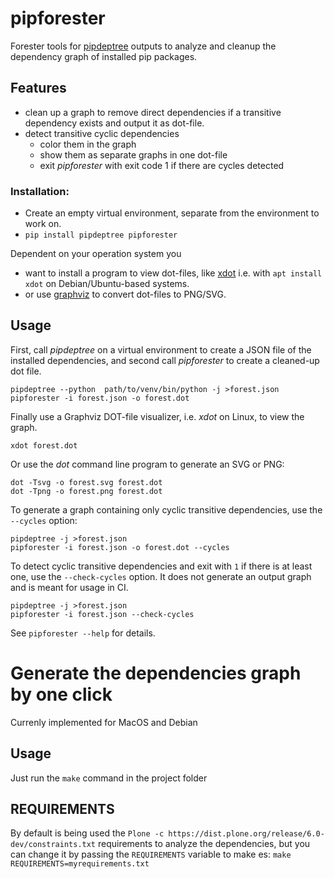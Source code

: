 # pipforester

Forester tools for [pipdeptree](https://pypi.org/project/pipdeptree/) outputs to analyze and cleanup the dependency graph of installed pip packages.

## Features

- clean up a graph to remove direct dependencies if a transitive dependency exists and output it as dot-file.
- detect transitive cyclic dependencies
  - color them in the graph
  - show them as separate graphs in one dot-file
  - exit *pipforester* with exit code 1 if there are cycles detected

### Installation:

- Create an empty virtual environment, separate from the environment to work on.
- `pip install pipdeptree pipforester`

Dependent on your operation system you
- want to install a program to view dot-files, like [xdot](https://pypi.org/project/xdot/) i.e. with `apt install xdot` on Debian/Ubuntu-based systems.
- or use [graphviz](https://www.graphviz.org/) to convert dot-files to PNG/SVG.


## Usage

First, call *pipdeptree* on a virtual environment to create a JSON file of the installed dependencies,
and second call *pipforester* to create a cleaned-up dot file.

```shell
pipdeptree --python  path/to/venv/bin/python -j >forest.json
pipforester -i forest.json -o forest.dot
```

Finally use a Graphviz DOT-file visualizer, i.e. *xdot* on Linux, to view the graph.

```
xdot forest.dot
```

Or use the *dot* command line program to generate an SVG or PNG:

```
dot -Tsvg -o forest.svg forest.dot
dot -Tpng -o forest.png forest.dot
```

To generate a graph containing only cyclic transitive dependencies, use the `--cycles` option:

```shell
pipdeptree -j >forest.json
pipforester -i forest.json -o forest.dot --cycles
```

To detect cyclic transitive dependencies and exit with `1` if there is at least one, use the `--check-cycles` option.
It does not generate an output graph and is meant for usage in CI.

```shell
pipdeptree -j >forest.json
pipforester -i forest.json --check-cycles
```

See `pipforester --help` for details.

# Generate the dependencies graph by one click
Currenly implemented for MacOS and Debian

## Usage
Just run the `make` command in the project folder

## REQUIREMENTS

By default is being used the `Plone -c https://dist.plone.org/release/6.0-dev/constraints.txt` requirements to analyze the dependencies,
but you can change it by passing the `REQUIREMENTS` variable to make es: `make REQUIREMENTS=myrequirements.txt`
